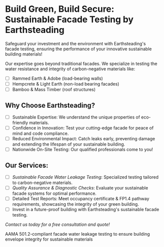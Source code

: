 # Build Green, Build Secure: Sustainable Facade Testing by Earthsteading
Safeguard your investment and the environment with Earthsteading's facade testing, ensuring the performance of your innovative sustainable building materials!

Our expertise goes beyond traditional facades. We specialize in testing the water resistance and integrity of carbon-negative materials like:

  - [ ] Rammed Earth & Adobe (load-bearing walls)
  - [ ] Hempcrete & Light Earth (non-load bearing facades)
  - [ ] Bamboo & Mass Timber (roof structures)

## Why Choose Earthsteading?

  - [ ] Sustainable Expertise: We understand the unique properties of eco-friendly materials.
  - [ ] Confidence in Innovation: Test your cutting-edge facade for peace of mind and code compliance.
  - [ ] Reduced Environmental Impact: Catch leaks early, preventing damage and extending the lifespan of your sustainable building.
  - [ ] Nationwide On-Site Testing: Our qualified professionals come to you!

## Our Services:

  - [ ] *Sustainable Facade Water Leakage Testing*: Specialized testing tailored to carbon-negative materials.
  - [ ] *Quality Assurance & Diagnostic Checks*: Evaluate your sustainable facade systems for optimal performance.
  - [ ] Detailed Test Reports: Meet occupancy certificate & FP1.4 pathway requirements, showcasing the integrity of your green building.
  - [ ] Invest in a future-proof building with Earthsteading's sustainable facade testing.

*Contact us today for a free consultation and quote!*

AAMA 501.2-compliant facade water leakage testing to ensure building envelope integrity for sustainable materials
